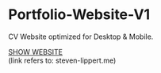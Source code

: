# Portfolio-Website-V1

CV Website optimized for Desktop & Mobile.

[SHOW WEBSITE](https://www.steven-lippert.me/)
<br>
(link refers to: steven-lippert.me)
